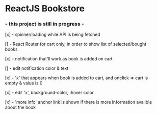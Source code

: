 # ReactJS Bookstore

### - this project is still in progress -

[x] - spinner/loading while API is being fetched

[] - React Router for cart only, in order to show list of selected/bought books

[x] - notification that'll work as book is added on cart

[] - edit notification color & text

[x] - 'x' that appears when book is added to cart, and onclick => cart is empty & value is 0

[x] - edit 'x', background-color, :hover color

[x] - 'more info' anchor link is shown if there is more information avalible about the book
